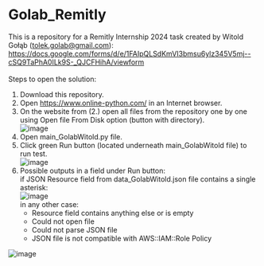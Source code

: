 # Golab_Remitly
This is a repository for a Remitly Internship 2024 task created by Witold Gołąb (tolek.golab@gmail.com):</br>
https://docs.google.com/forms/d/e/1FAIpQLSdKmVI3bmsu6ylz345V5mj--cSQ9TaPhA0ILk9S-_QJCFHihA/viewform
</br></br>
Steps to open the solution:</br>
1. Download this repository.</br>
2. Open https://www.online-python.com/ in an Internet browser.</br>
3. On the website from (2.) open all files from the repository one by one using Open file From Disk option (button with directory).</br>
   ![image](https://github.com/Thejter/Golab_Remitly/assets/20191225/df855f27-c0ff-45e9-af15-11ed01b94465)
4. Open main_GolabWitold.py file.</br>
5. Click green Run button (located underneath main_GolabWitold file) to run test.</br>
  ![image](https://github.com/Thejter/Golab_Remitly/assets/20191225/b75ae1f6-6059-43f1-b4a4-ab8b33b0e299)
6. Possible outputs in a field under Run button:</br>
  if JSON Resource field from data_GolabWitold.json file contains a single asterisk:</br>
  ![image](https://github.com/Thejter/Golab_Remitly/assets/20191225/d32f62ed-6ab3-4fa4-8518-9977d1f51921)</br>
  in any other case:</br>
    - Resource field contains anything else or is empty</br>
    - Could not open file</br>
    - Could not parse JSON file</br>
    - JSON file is not compatible with AWS::IAM::Role Policy</br>

  ![image](https://github.com/Thejter/Golab_Remitly/assets/20191225/b3b43d66-8b8f-4d55-9de8-2c4321e86ec7)
